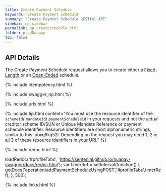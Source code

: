 ```yaml
---
title: Create Payment Schedule
keywords: Create Payment Schedule
summary: "Create Payment Schedule RESTful API"
sidebar: np_sidebar
permalink: np_createschedule.html
folder: prodNuapay
toc: false
---
```


## API Details

The Create Payment Schedule request allows you to create either a <a href="#" data-toggle="tooltip" data-original-title="{{site.data.glossary.schedule-fixed}}">Fixed-Length</a> or an <a href="#" data-toggle="tooltip" data-original-title="{{site.data.glossary.schedule-open}}">Open-Ended</a> schedule.

{% include idempotency.html %}

{% include swagger_np.html %}

{% include urls.html %}


{% include tip.html content="You must use the resource identifier of the `schemeId`/ `mandateId`/ `paymentScheduleId` in your requests and not the actual creditor scheme ID/SUN or Unique Mandate Reference or payment schedule identifier. Resource identifiers are short alphanumeric strings, similar to this: abxq9kq52l. Depending on the request you may need 1, 2 or all 3 of these resource identifiers in your URI." %}

<ul id="profileTabs" class="nav nav-tabs">


</ul>

{% include redoc.html %}

loadRedoc('#profileTabs', 'https://sentenial.github.io/nuapay-swagger/docs/redoc.html');
var timerRef = setInterval(function() { getDocs('operation/addPaymentScheduleUsingPOST','#profileTabs',timerRef); }, 500);


</script>


<div id="mydiv"></div>
</div>
</div>


{% include links.html %}
